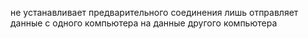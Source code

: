 не устанавливает предварительного соединения
лишь отправляет данные с одного компьютера на данные другого компьютера
